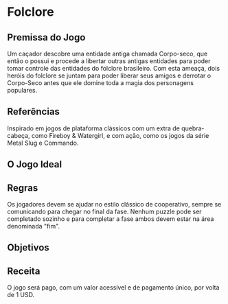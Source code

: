 # Folclore

## Premissa do Jogo
 Um caçador descobre uma entidade antiga chamada Corpo-seco, que então o possui e procede a libertar outras antigas entidades para poder tomar controle das entidades do folclore brasileiro. Com esta ameaça, dois heróis do folclore se juntam para poder liberar seus amigos e derrotar o Corpo-Seco antes que ele domine toda a magia dos personagens populares.

## Referências 
 Inspirado em jogos de plataforma clássicos com um extra de quebra-cabeça, como Fireboy & Watergirl, e com ação, como os jogos da série Metal Slug e Commando.

## O Jogo Ideal


## Regras
 Os jogadores devem se ajudar no estilo clássico de cooperativo, sempre se comunicando para chegar no final da fase. Nenhum puzzle pode ser completado sozinho e para completar a fase ambos devem estar na área denominada "fim".

## Objetivos


## Receita
 O jogo será pago, com um valor acessível e de pagamento único, por volta de 1 USD.